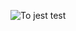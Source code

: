 ![To jest test](https://upload.wikimedia.org/wikipedia/commons/thumb/c/c3/Python-logo-notext.svg/1200px-Python-logo-notext.svg.png)
